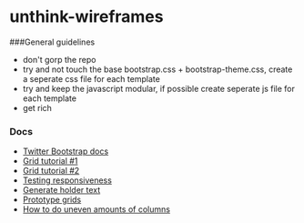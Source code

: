 unthink-wireframes
==================

###General guidelines
- don't gorp the repo
- try and not touch the base bootstrap.css + bootstrap-theme.css,
  create a seperate css file for each template
- try and keep the javascript modular, if possible create seperate js file for each template
- get rich

### Docs
- [Twitter Bootstrap docs](http://getbootstrap.com/)
- [Grid tutorial #1](http://www.helloerik.com/bootstrap-3-grid-introduction)
- [Grid tutorial #2](http://www.helloerik.com/the-subtle-magic-behind-why-the-bootstrap-3-grid-works)
- [Testing responsiveness](http://lab.maltewassermann.com/viewport-resizer/)
- [Generate holder text](http://hipsteripsum.me/)
- [Prototype grids](http://shoelace.io)
- [How to do uneven amounts of columns](http://www.bootply.com/103863)
